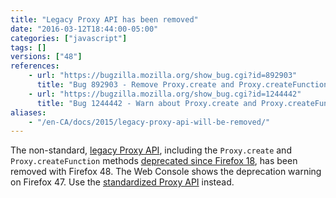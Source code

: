 ```yaml
---
title: "Legacy Proxy API has been removed"
date: "2016-03-12T18:44:00-05:00"
categories: ["javascript"]
tags: []
versions: ["48"]
references:
    - url: "https://bugzilla.mozilla.org/show_bug.cgi?id=892903"
      title: "Bug 892903 - Remove Proxy.create and Proxy.createFunction"
    - url: "https://bugzilla.mozilla.org/show_bug.cgi?id=1244442"
      title: "Bug 1244442 - Warn about Proxy.create and Proxy.createFunction"
aliases:
    - "/en-CA/docs/2015/legacy-proxy-api-will-be-removed/"
---
```

The non-standard, [legacy Proxy API](https://developer.mozilla.org/docs/Archive/Web/Old_Proxy_API), including the `Proxy.create` and `Proxy.createFunction` methods [deprecated since Firefox 18](https://www.fxsitecompat.dev/en-CA/docs/2012/proxy-api-has-been-updated-for-the-new-spec/), has been removed with Firefox 48. The Web Console shows the deprecation warning on Firefox 47. Use the [standardized Proxy API](https://developer.mozilla.org/docs/Web/JavaScript/Reference/Global_Objects/Proxy) instead.
